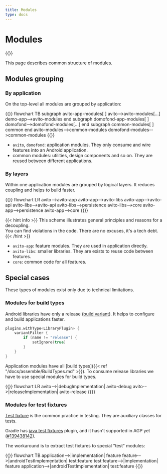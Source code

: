 ```yaml
---
title: Modules
type: docs
---
```


# Modules

{{<avito page>}}

This page describes common structure of modules.

## Modules grouping

### By application

On the top-level all modules are grouped by application:

{{<mermaid>}}
flowchart TB
    subgraph avito-app-modules[ ]
        avito-->avito-modules[...]
        demo-app-->avito-modules
    end
    subgraph domofond-app-modules[ ]
        domofond-->domofond-modules[...]
    end
    subgraph common-modules[ ]
        common
    end
    avito-modules-->common-modules
    domofond-modules-->common-modules
{{</mermaid>}}

- `avito`, `domofond`: application modules. They only consume and wire features into an Android application.
- common modules: utilities, design components and so on. They are reused between different applications.

### By layers

Within one application modules are grouped by logical layers.
It reduces coupling and helps to build faster.

{{<mermaid>}}
flowchart LR
    avito-->avito-app
    avito-app-->avito-libs
    avito-app-->avito-api
    avito-libs-->avito-api
    avito-libs-->persistence
    avito-libs-->core
    avito-app-->persistence
    avito-app-->core
{{</mermaid>}}

{{< hint info >}}
This scheme illustrates general principles and reasons for a decoupling.\
You can find violations in the code. There are no excuses, it's a tech debt.
{{< /hint >}}

- `avito-app`: feature modules. They are used in application directly.
- `avito-libs`: smaller libraries. They are exists to reuse code between features.
- `core`: common code for all features.

## Special cases

These types of modules exist only due to technical limitations.

### Modules for build types

Android libraries have only a release ([build variant](https://developer.android.com/studio/build#build-config)).
It helps to configure and build applications faster. 

```kotlin
plugins.withType<LibraryPlugin> {
    variantFilter {
        if (name != "release") {
            setIgnore(true)
        }
    }
}
```

Application modules have all [build types]({{< ref "/docs/assemble/BuildTypes.md" >}}). 
To consume release libraries we have to use special modules for build types.

{{<mermaid>}}
flowchart LR
    avito-->|debugImplementation| avito-debug
    avito-->|releaseImplementation| avito-release
{{</mermaid>}}

### Modules for test fixtures

[Test fixture](https://en.wikipedia.org/wiki/Test_fixture#Software) is the common practice in testing. They are auxiliary classes for tests.
 
Gradle has [java test fixtures](https://docs.gradle.org/5.6/userguide/java_testing.html#sec:java_test_fixtures) plugin,
and it hasn't supported in AGP yet ([#139438142](https://issuetracker.google.com/issues/139438142)).

The workaround is to extract test fixtures to special "test" modules:

{{<mermaid>}}
flowchart TB
    application-->|implementation| feature
    feature-->|androidTestImplementation| test:feature
    test:feature-->|implementation| feature
    application-->|androidTestImplementation| test:feature
{{</mermaid>}}
